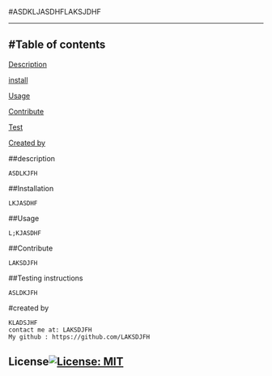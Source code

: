 #ASDKLJASDHFLAKSJDHF
  
  
  ------------------
  #Table of contents
  ------------------

  [Description](#description)
    
  [install](#installation)
  
    
  [Usage](#usage)
   
    
  [Contribute](#contribute)
  
    
  [Test](#testing)
  
  [Created by](#createdby)

  
  ##description <a name="description"></a>
  
    ASDLKJFH

  
  ##Installation <a name="installation"></a>
  
    LKJASDHF
  
  
  ##Usage <a name="usage"></a>
  
    L;KJASDHF
  
  
  ##Contribute <a name="contribute"></a>
  
    LAKSDJFH
  
  
  ##Testing instructions <a name="testing"></a>
  
    ASLDKJFH
  
  #created by <a name="createdby"></a>

    KLADSJHF
    contact me at: LAKSDJFH
    My github : https://github.com/LAKSDJFH
  
  ## License[![License: MIT](https://img.shields.io/badge/License-MIT-yellow.svg)](https://opensource.org/licenses/MIT)
    
